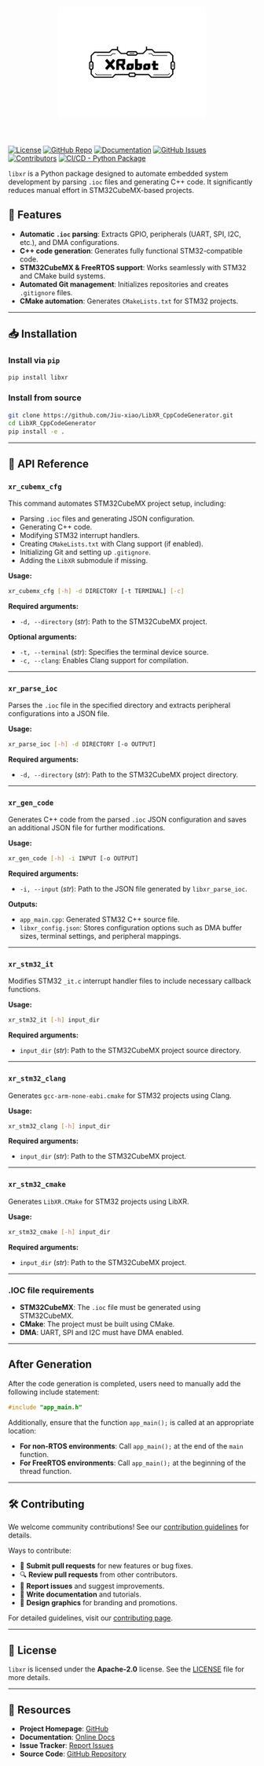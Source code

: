 <h1 align="center">
<img src="imgs/XRobot.jpeg" width="300">
</h1><br>

[![License](https://img.shields.io/badge/license-Apache--2.0-blue)](LICENSE)
[![GitHub Repo](https://img.shields.io/github/stars/Jiu-xiao/LibXR_CppCodeGenerator?style=social)](https://github.com/Jiu-xiao/libxr)
[![Documentation](https://img.shields.io/badge/docs-online-brightgreen)](https://xrobot-org.github.io/)
[![GitHub Issues](https://img.shields.io/github/issues/Jiu-xiao/LibXR_CppCodeGenerator)](https://github.com/Jiu-xiao/LibXR_CppCodeGenerator/issues)
[![Contributors](https://img.shields.io/github/contributors/Jiu-xiao/libxr)](https://github.com/Jiu-xiao/libxr/graphs/contributors)
[![CI/CD - Python Package](https://github.com/Jiu-xiao/LibXR_CppCodeGenerator/actions/workflows/python-publish.yml/badge.svg)](https://github.com/Jiu-xiao/LibXR_CppCodeGenerator/actions/workflows/python-publish.yml)

`libxr` is a Python package designed to automate embedded system development by parsing `.ioc` files and generating C++
code. It significantly reduces manual effort in STM32CubeMX-based projects.

## 🌟 Features

- **Automatic `.ioc` parsing**: Extracts GPIO, peripherals (UART, SPI, I2C, etc.), and DMA configurations.
- **C++ code generation**: Generates fully functional STM32-compatible code.
- **STM32CubeMX & FreeRTOS support**: Works seamlessly with STM32 and CMake build systems.
- **Automated Git management**: Initializes repositories and creates `.gitignore` files.
- **CMake automation**: Generates `CMakeLists.txt` for STM32 projects.

---

## 📥 Installation

### Install via `pip`

```sh
pip install libxr
```

### Install from source

```sh
git clone https://github.com/Jiu-xiao/LibXR_CppCodeGenerator.git
cd LibXR_CppCodeGenerator
pip install -e .
```

---

## 📌 API Reference

### `xr_cubemx_cfg`

This command automates STM32CubeMX project setup, including:

- Parsing `.ioc` files and generating JSON configuration.
- Generating C++ code.
- Modifying STM32 interrupt handlers.
- Creating `CMakeLists.txt` with Clang support (if enabled).
- Initializing Git and setting up `.gitignore`.
- Adding the `LibXR` submodule if missing.

**Usage:**

```sh
xr_cubemx_cfg [-h] -d DIRECTORY [-t TERMINAL] [-c]
```

**Required arguments:**

- `-d, --directory` (*str*): Path to the STM32CubeMX project.

**Optional arguments:**

- `-t, --terminal` (*str*): Specifies the terminal device source.
- `-c, --clang`: Enables Clang support for compilation.

---

### `xr_parse_ioc`

Parses the `.ioc` file in the specified directory and extracts peripheral configurations into a JSON file.

**Usage:**

```sh
xr_parse_ioc [-h] -d DIRECTORY [-o OUTPUT]
```

**Required arguments:**

- `-d, --directory` (*str*): Path to the STM32CubeMX project directory.

---

### `xr_gen_code`

Generates C++ code from the parsed `.ioc` JSON configuration and saves an additional JSON file for further
modifications.

**Usage:**

```sh
xr_gen_code [-h] -i INPUT [-o OUTPUT]
```

**Required arguments:**

- `-i, --input` (*str*): Path to the JSON file generated by `libxr_parse_ioc`.

**Outputs:**

- `app_main.cpp`: Generated STM32 C++ source file.
- `libxr_config.json`: Stores configuration options such as DMA buffer sizes, terminal settings, and peripheral
  mappings.

---

### `xr_stm32_it`

Modifies STM32 `_it.c` interrupt handler files to include necessary callback functions.

**Usage:**

```sh
xr_stm32_it [-h] input_dir
```

**Required arguments:**

- `input_dir` (*str*): Path to the STM32CubeMX project source directory.

---

### `xr_stm32_clang`

Generates `gcc-arm-none-eabi.cmake` for STM32 projects using Clang.

**Usage:**

```sh
xr_stm32_clang [-h] input_dir
```

**Required arguments:**

- `input_dir` (*str*): Path to the STM32CubeMX project.

---

### `xr_stm32_cmake`

Generates `LibXR.CMake` for STM32 projects using LibXR.

**Usage:**

```sh
xr_stm32_cmake [-h] input_dir
```

**Required arguments:**

- `input_dir` (*str*): Path to the STM32CubeMX project.

---

### .IOC file requirements

* **STM32CubeMX**: The `.ioc` file must be generated using STM32CubeMX.
* **CMake**: The project must be built using CMake.
* **DMA**: UART, SPI and I2C must have DMA enabled.

---

## After Generation

After the code generation is completed, users need to manually add the following include statement:

```cpp
#include "app_main.h"
```

Additionally, ensure that the function `app_main();` is called at an appropriate location:

- **For non-RTOS environments**: Call `app_main();` at the end of the `main` function.
- **For FreeRTOS environments**: Call `app_main();` at the beginning of the thread function.

---

## 🛠️ Contributing

We welcome community contributions! See our [contribution guidelines](CONTRIBUTING.md) for details.

Ways to contribute:

- 📝 **Submit pull requests** for new features or bug fixes.
- 🔍 **Review pull requests** from other contributors.
- 🐛 **Report issues** and suggest improvements.
- 📖 **Write documentation** and tutorials.
- 🎨 **Design graphics** for branding and promotions.

For detailed guidelines, visit our [contributing page](https://github.com/Jiu-xiao/libxr/blob/main/CONTRIBUTING.md).

---

## 📄 License

`libxr` is licensed under the **Apache-2.0** license. See the [LICENSE](LICENSE) file for more details.

---

## 🔗 Resources

- **Project Homepage**: [GitHub](https://github.com/Jiu-xiao/libxr)
- **Documentation**: [Online Docs](https://xrobot-org.github.io/)
- **Issue Tracker**: [Report Issues](https://github.com/Jiu-xiao/LibXR_CppCodeGenerator/issues)
- **Source Code**: [GitHub Repository](https://github.com/Jiu-xiao/LibXR_CppCodeGenerator)